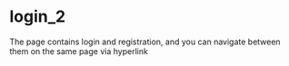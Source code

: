 # login_2
The page contains login and registration, and you can navigate between them on the same page via hyperlink
